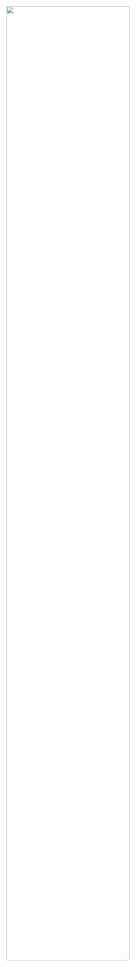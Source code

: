 <img width="80%" height="80%" src="https://github.com/njames741/TextStyleTransfer/blob/master/Architecture.png"/>
